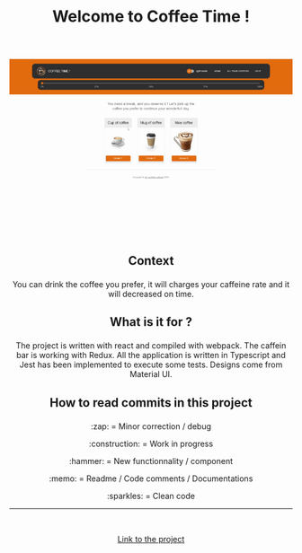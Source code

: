 # <p align="center"> Welcome to Coffee Time !

<br />
<p align=center ><img src="https://github.com/Joliwood/coffee-time/blob/main/docs/coffee-time.gif?raw=true" /></p>
<br />

## <p align="center">Context

<p align="center">You can drink the coffee you prefer, it will charges your caffeine rate and it will decreased on time.

## <p align="center">What is it for ?

<p align="center">The project is written with react and compiled with webpack. The caffein bar is working with Redux. All the application is written in Typescript and Jest has been implemented to execute some tests. Designs come from Material UI. 

## <p align="center">How to read commits in this project

<p align="center">:zap: = Minor correction / debug
<p align="center">:construction: = Work in progress
<p align="center">:hammer: = New functionnality / component
<p align="center">:memo: = Readme / Code comments / Documentations
<p align="center">:sparkles: = Clean code

<br />
<hr>
<br />

<p align="center"><a href="https://gj-coffee-time.netlify.app/" target="_blank">Link to the project</a>
